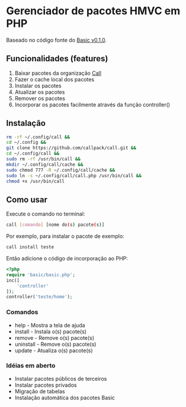 # Gerenciador de pacotes HMVC em PHP
Baseado no código fonte do [Basic v0.1.0](https://github.com/basicpack/basic/releases/tag/0.1.0).

## Funcionalidades (features)
1. Baixar pacotes da organização [Call](https://github.com/callgnomo)
2. Fazer o cache local dos pacotes
3. Instalar os pacotes
4. Atualizar os pacotes
5. Remover os pacotes
6. Incorporar os pacotes facilmente através da função controller()

## Instalação
```bash
rm -rf ~/.config/call &&
cd ~/.config &&
git clone https://github.com/callpack/call.git &&
cd ~/.config/call &&
sudo rm -rf /usr/bin/call &&
mkdir ~/.config/call/cache &&
sudo chmod 777 -R ~/.config/call/cache &&
sudo ln -s ~/.config/call/call.php /usr/bin/call &&
chmod +x /usr/bin/call
```

## Como usar
Execute o comando no terminal:
```bash
call [comando] [nome do(s) pacote(s)]
```
Por exemplo, para instalar o pacote de exemplo:
```bash
call install teste
```
Então adicione o código de incorporação ao PHP:
```php
<?php
require 'basic/basic.php';
inc([
    'controller'    
]);
controller('teste/home');
```

### Comandos
- help - Mostra a tela de ajuda
- install - Instala o(s) pacote(s)
- remove - Remove o(s) pacote(s)
- uninstall - Remove o(s) pacote(s)
- update - Atualiza o(s) pacote(s)

### Idéias em aberto
- Instalar pacotes públicos de terceiros
- Instalar pacotes privados
- Migração de tabelas
- Instalação automática dos pacotes Basic
